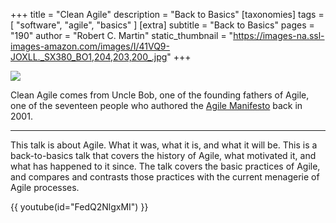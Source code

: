 +++
title = "Clean Agile"
description = "Back to Basics"
[taxonomies]
tags = [ "software", "agile", "basics" ]
[extra]
subtitle = "Back to Basics"
pages = "190"
author = "Robert C. Martin"
static_thumbnail = "https://images-na.ssl-images-amazon.com/images/I/41VQ9-JOXLL._SX380_BO1,204,203,200_.jpg"
+++

<a target="_blank"  href="https://www.amazon.de/gp/product/0135781868/ref=as_li_tl?ie=UTF8&camp=1638&creative=6742&creativeASIN=0135781868&linkCode=as2&tag=chemaclass-21&linkId=a77e0ed0cf097e62df0e6b3189579602">
    <img border="0" src="https://images-na.ssl-images-amazon.com/images/I/41VQ9-JOXLL._SX380_BO1,204,203,200_.jpg" >
</a>

<!-- more -->

Clean Agile comes from Uncle Bob, one of the founding fathers of Agile, one of the seventeen people who authored the
[Agile Manifesto](https://agilemanifesto.org/) back in 2001.

---

This talk is about Agile. What it was, what it is, and what it will be. This is a back-to-basics talk that covers the
history of Agile, what motivated it, and what has happened to it since. The talk covers the basic practices of Agile,
and compares and contrasts those practices with the current menagerie of Agile processes.

{{ youtube(id="FedQ2NlgxMI") }}
